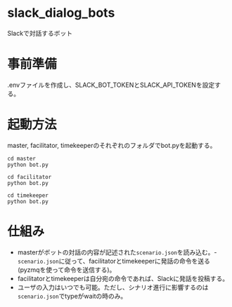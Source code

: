 # slack_dialog_bots
Slackで対話するボット

# 事前準備
.envファイルを作成し、SLACK_BOT_TOKENとSLACK_API_TOKENを設定する。

# 起動方法
master, facilitator, timekeeperのそれぞれのフォルダでbot.pyを起動する。
```
cd master
python bot.py
```
```
cd facilitator
python bot.py
```
```
cd timekeeper
python bot.py
```

# 仕組み
- masterがボットの対話の内容が記述された`scenario.json`を読み込む。- `scenario.json`に従って、facilitatorとtimekeeperに発話の命令を送る(pyzmqを使って命令を送信する)。
- facilitatorとtimekeeperは自分宛の命令であれば、Slackに発話を投稿する。
- ユーザの入力はいつでも可能。ただし、シナリオ進行に影響するのは`scenario.json`でtypeがwaitの時のみ。